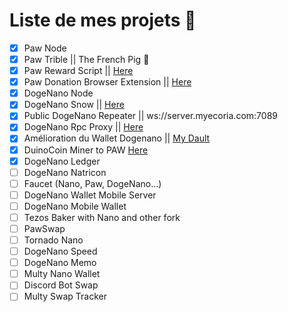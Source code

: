 # Liste de mes projets 🥳
- [X] Paw Node
- [X] Paw Trible || The French Pig 🐷
- [X] Paw Reward Script || [Here](https://github.com/MyEcoria/paw-node/blob/main/tribes-tools/rewardsInstall/install.py)
- [X] Paw Donation Browser Extension || [Here](https://github.com/MyEcoria/paw-donate)
- [X] DogeNano Node
- [X] DogeNano Snow || [Here](https://github.com/MyEcoria/Snow)
- [X] Public DogeNano Repeater || ws://server.myecoria.com:7089
- [X] DogeNano Rpc Proxy || [Here](https://github.com/MyEcoria/dogenano-rpc-proxy-balancer)
- [X] Amélioration du Wallet Dogenano || [My Dault](https://dault.myecoria.com)
- [X] DuinoCoin Miner to PAW [Here](https://github.com/MyEcoria/dogenano-rpc-proxy-balancer)
- [X] DogeNano Ledger
- [ ] DogeNano Natricon
- [ ] Faucet (Nano, Paw, DogeNano...)
- [ ] DogeNano Wallet Mobile Server
- [ ] DogeNano Mobile Wallet
- [ ] Tezos Baker with Nano and other fork
- [ ] PawSwap
- [ ] Tornado Nano
- [ ] DogeNano Speed
- [ ] DogeNano Memo
- [ ] Multy Nano Wallet
- [ ] Discord Bot Swap
- [ ] Multy Swap Tracker
